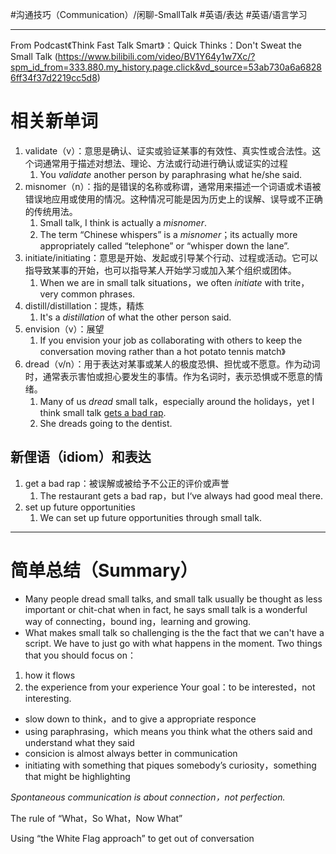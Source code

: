 #沟通技巧（Communication）/闲聊-SmallTalk #英语/表达 #英语/语言学习 

---
From Podcast《Think Fast Talk Smart》：Quick Thinks：Don't Sweat the Small Talk
(https://www.bilibili.com/video/BV1Y64y1w7Xc/?spm_id_from=333.880.my_history.page.click&vd_source=53ab730a6a68286ff34f37d2219cc5d8)

# 相关新单词
1. validate（v）：意思是确认、证实或验证某事的有效性、真实性或合法性。这个词通常用于描述对想法、理论、方法或行动进行确认或证实的过程
	1. You *validate* another person by paraphrasing what he/she said.
2. misnomer（n）：指的是错误的名称或称谓，通常用来描述一个词语或术语被错误地应用或使用的情况。这种情况可能是因为历史上的误解、误导或不正确的传统用法。
	1. Small talk, I think is actually a *misnomer*.
	2. The term “Chinese whispers” is a *misnomer*；its actually more appropriately called “telephone” or “whisper down the lane”.
3. initiate/initiating：意思是开始、发起或引导某个行动、过程或活动。它可以指导致某事的开始，也可以指导某人开始学习或加入某个组织或团体。
	1. When we are in small talk situations，we often *initiate* with trite，very common phrases.
4. distill/distillation：提炼，精炼
	1. It's a *distillation* of what the other person said.
5. envision（v）：展望
	1. If you envision your job as collaborating with others to keep the conversation moving rather than a hot potato tennis match》
6. dread（v/n）：用于表达对某事或某人的极度恐惧、担忧或不愿意。作为动词时，通常表示害怕或担心要发生的事情。作为名词时，表示恐惧或不愿意的情绪。
	1. Many of us *dread* small talk，especially around the holidays，yet I think small talk <u>gets a bad rap</u>.
	2. She dreads going to the dentist.


## 新俚语（idiom）和表达
1. get a bad rap：被误解或被给予不公正的评价或声誉
	1. The restaurant gets a bad rap，but I‘ve always had good meal there.
2. set up future opportunities
	1. We can set up future opportunities through small talk.

---
# 简单总结（Summary）
- Many people dread small talks, and small talk usually be thought as less important or chit-chat when in fact, he says small talk is a wonderful way of connecting，bound ing，learning and growing.
- What makes small talk so challenging is the the fact that we can't have a script. We have to just go with what happens in the moment.
Two things that you should focus on：
1. how it flows
2. the experience from your experience
Your goal：to be interested，not interesting.

- slow down to think，and to give a appropriate responce
- using paraphrasing，which means you think what the others said and understand what they said
- consicion is almost always better in communication
- initiating with something that piques somebody’s curiosity，something that might be highlighting

*Spontaneous communication is about connection，not perfection.*

The rule of “What，So What，Now What”

Using “the White Flag approach” to get out of conversation